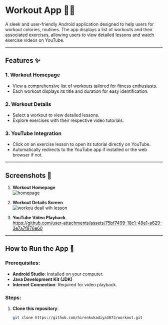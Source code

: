 # **Workout App** 🏋️‍♂️

A sleek and user-friendly Android application designed to help users for workout colories, routines. The app displays a list of workouts and their associated exercises, allowing users to view detailed lessons and watch exercise videos on YouTube.

---

## **Features** ✨

### 1. **Workout Homepage**
- View a comprehensive list of workouts tailored for fitness enthusiasts.
- Each workout displays its title and duration for easy identification.

### 2. **Workout Details**
- Select a workout to view detailed lessons.
- Explore exercises with their respective video tutorials.

### 3. **YouTube Integration**
- Click on an exercise lesson to open its tutorial directly on YouTube.
- Automatically redirects to the YouTube app if installed or the web browser if not.

---

## **Screenshots** 📸

1. **Workout Homepage**  
   ![homepage](https://github.com/user-attachments/assets/32f92d2a-7132-4107-a7e8-1a2c87a83406)


2. **Workout Details Screen**  
   ![workou deail wih lesson](https://github.com/user-attachments/assets/2afd698c-a1ec-4ba4-a60d-fd31540009a2)


3. **YouTube Video Playback**  
   https://github.com/user-attachments/assets/75bf7499-18c1-48e1-a629-3e7a7f876e60



---

## **How to Run the App** 🚀

### Prerequisites:
- **Android Studio**: Installed on your computer.
- **Java Development Kit (JDK)**
- **Internet Connection**: Required for video playback.

### Steps:
1. **Clone this repository**:
   ```bash
   git clone https://github.com/hirenkukadiya3073/workout.git

